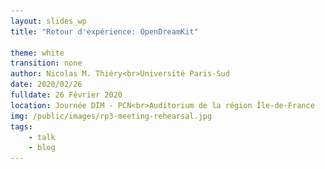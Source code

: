 ```yaml
---
layout: slides_wp
title: "Retour d'expérience: OpenDreamKit"

theme: white
transition: none
author: Nicolas M. Thiéry<br>Université Paris-Sud
date: 2020/02/26
fulldate: 26 Février 2020
location: Journée DIM - PCN<br>Auditorium de la région Île-de-France
img: /public/images/rp3-meeting-rehearsal.jpg
tags:
    - talk
    - blog
---
```


<section data-markdown data-separator="^---\n" data-separator-vertical="^----\n">
<script type="text/template">

## Plan

1.  OpenDreamKit?

1.  Montage et gestion ouverte

1.  Lancer, ou ne pas lancer, un projet Européen?

1.  Mieux soutenir les chercheurs

Note:

This is a talk I delivered at a meeting organized by platform Wiskunde
Netherlands, NWO, and Yellow Research to encourage Dutch
mathematicians to apply for EU funding.

---

## OpenDreamKit (2015-2019) #676541

<center>
  Open Digital Research Environment Toolkit<br>
  for the Advancement of Mathematics<br>
  [OpenDreamKit.org](OpenDreamKit.org)
</center>

**Objectif**: soutenir l'écosystème des logiciels libres pour les **maths pure et applications**
- Ingénierie logicielle: portabilité, interoperabilité, distribution, HPC, ...
- Environnements interactifs basés sur Jupyter
- Animation de la communauté

**Consortium**: [15 sites, 50 participants](http://opendreamkit.org/partners), ... together with the international community!

**Programme**: [Horizon 2020](https://ec.europa.eu/programmes/horizon2020/), [European Research Infrastructures](https://ec.europa.eu/programmes/horizon2020/en/h2020-section/european-research-infrastructures-including-e-infrastructures)

**Appel à projet**: Environnements Virtuels de Recherche

**Budget**: 7.6 M€

---
## Le montage du projet

<center><img src="/public/images/haut2.jpg" alt="just a nice picture" width="60%"/></center>

Note:

- Depuis 25 ans, je suis engagé dans le développement de logiciels de
  calcul pour les maths -- parce que j'en ai besoin -- et dans la
  promotion de la mutualisation, du partage, du logiciel libre. Bref,
  de la science ouverte.

  Aussi longtemps que j'ai pu mon cœur de stratégie c'était comment
  fonctionner sans financement spécifique. Pour préserver mon temps
  pour le développement et l'animation de communauté. Parce que je
  pense que ce n'est pas un bon système de financement de la
  recherche. Et pour préserver ma liberté.

  Chercher des sous, c'est risquer de vendre son âme.

----

## L’étincelle initiale

{% include vspace.html length="15%" %}

**Une question de Bruce Westbury at [FPSAC 2013](http://fpsac.org) in Paris:**
<center>
    *Given unlimited funding, what would you do with it for Sage?*
</center>

----

## Le montage du projet: approche

### Suivre mes rêves

- Logiciel libre, données ouvertes, publications ouvertes, **projet ouvert**

- Construction du bas vers le haut:
    - Analyser les besoins de la communauté:<br>
      quelles tâches requièrent un gros investissement?
    - Chercher un appel à projet adéquat
    - Trouver une histoire sincère qui les lie tous<br>
      «a smart and creative interpretation of the call»

----

### Mobiliser la communauté et favoriser l'intelligence collective

{% include vspace.html %}

#### Projet ouvert

- Invitation large à la participation à la définition du projet
- Écriture publique du projet

{% include vspace.html %}

#### Développer une **vision partagée** du project

- Qui sommes nous?
- Quels sont nos objectifs?
- De quoi partons nous?
- Quelle est notre stratégie?
- Comment notre projet se positionne dans le paysage?
- Pour quoi sommes nous l'équipe rêvée pour la tâche?

----

### Impliquer les participants

#### Encourager

- à définir ensemble la  vision du project
- à agir selon leurs convictions: c'est eux les experts!

{% include vspace.html %}

#### Faciliter

- À quel stade en est la rédaction du projet?
- Que reste-t'il à faire?
- Comment peuvent-ils aider?

{% include vspace.html %}

#### Bienveillance, exigence et joie

#### Sourire, courir devant, espérer ... et remercier

{% include vspace.html %}

<center>[Quand cela fonctionne](https://www.youtube.com/watch?v=kM9zcfRtOqo)</center>

----

### Les outils collaboratifs

#### Échelle:

- 100 pages
- 20 coauteurs
- 3000 e-mails; 400 dans les deux derniers jours

Ne même pas penser à Word, Dropbox, ...

----

### Collaborative tools: some recommendations

#### Proposal writing

- Version control and forge: e.g. [GitHub](github.com) or [GitLab](gitlab.com)
- Automate whatever you can: tables, graphics, computation of the budget, ...
- Source files in text: for example LateX + [proposal](http://www.ctan.org/tex-archive/macros/latex/contrib/proposal) style file

{% include vspace.html %}

#### Communication

- General discussions and progress tracking: mailing list, e.g. on sympa
- Discussions on specific topics: e.g. GitHub issues
- Videoconferences: [appear.in](appear.in) / [hubl.in](hubl.in) / [framatalk.org](framatalk.org)
- Chat: gitter / slack / ...
- Live text editing and note taking: e.g. [hackmd.io](hackmd.io)

{% include vspace.html %}

<center>Train, train, train your team; learn, learn, learn</center>

----

### Obtenir de l'aide

Écoutez attentivement tous les conseils ...

Et faites à votre sauce! C'est **votre** projet.

#### Déléguer à une compagnie externe?

- Coût? Liberté? Contrôle?
- Pour nous: de bons outils collaboratifs ont fait l'affaire

{% include vspace.html %}
{% include vspace.html %}

#### Quelques bon conseillers!

- Votre service Europe
- Des collègues ayant de l'expérience

{% include vspace.html %}
{% include vspace.html %}

#### Un administrateur (par ex. à temps partiel)

---
## Montage et gestion ouverte du projet: une clé du succès

- Éthique
- Qualité
- Fraîcheur et sincérité
- Esprit d'équipe et confiance réciproque
- Soutien de la communauté

---

## Lancer ou ne pas lancer un projet européen?

### Coût

#### Préparation

- Trois mois à temps plein pour le coordinateur
- Quelques mois réparti entre les autres participants
- 3000 € (déplacements + une rencontre)

#### Lancement

- Deux mois à temps plein pour le coordinateur
- 1000 € (site web, déplacements, ...)

#### Coordination

- Un bon quart de mon temps: administration et coordination
- Plus l'implication dans le projet lui-même: ingénierie, recherche, animation
- 15k mails, Coauteur de 21 rapports, éditeur de 40 rapports.

----

### Bénéfices

{% include vspace.html %}

- Des moyens pour ce qui vous tient à cœur: financement et personnel

{% include vspace.html %}

- Opportunité d'étendre ses compétences, son réseau, sa vision

{% include vspace.html %}

- Une expérience humaine exceptionnelle

{% include vspace.html length="10%" %}

- Incidemment: pas trop mauvais pour votre carrière

  Mais: on vous demandera de prendre plus de responsabilités

----
## Lancer ou ne pas lancer un projet Européen?

- Quels sont les besoins de votre communauté?
- Est-ce que des financements peuvent vraiment y faire quelque chose?

{% include vspace.html %}

- Avez-vous un support administratif solide?
- Avez-vous le temps? L'énergie?
- Avez-vous de l'expérience pour animer une équipe?

{% include vspace.html %}

- Avez-vous un rêve?<br>Qui vous tient suffisamment à cœur pour y
  consacrer quelques années de votre vie? de votre recherche?
- Êtes vous prêt pour une aventure?

---

## Bonne chance!

### Et si vous êtes heureux lauréat, n'oubliez pas:

- Vous avez eu beaucoup de chance

- **Les citoyens** vous confient des moyens **pour votre communauté**

- Vous n'en êtes pas propriétaire; simplement responsable du meilleur usage

<center><img src="{{ site.baseurl }}/public/logos/odk-elected-logo.svg" width="10%" alt="OpenDreamKit"/></center>

---
## Mieux soutenir les chercheurs?

### Les limitations des financements par projet européens

- Tension entre financement par projet et carrières des personnels

- Surcoût financier et humain de la gestion de projet

- Granularité: on a pas tous les jours besoin de viser la lune

- Aléatoire (des appels à projets, des réussites)

{% include vspace.html %}

### Vraie solution: des financements récurrents!

---

## Mesures de mitigation

~~Soutien aux carrières~~ Faire gagner du temps aux chercheurs!!!

### Cellules Europe solides

- Conseil et aide au montage et à la gestion
- Mise à disposition d'ingénieurs projets contre finance
- Soutien financier léger au montage (bonus)

{% include vspace.html %}

- À disposition de tous les chercheurs (sur site!)
- Interlocuteur unique / privilégié
- Personnel stable
- Vrais systèmes d'information (gestion financière, mission, ...)

{% include vspace.html %}

### Outils collaboratifs institutionnels (type Renater, ...), Mentors

---

### Accompagnement au lobbying?

- Financement de la maintenance des logiciels scientifiques libres<br>
  (the road and bridges of modern science)

- Projets atypiques / hors poids lourds
- Écosystème Jupyter pour le calcul interactif et la science ouverte
- Écosystème des logiciels de maths

----

## More reading

- [On OpenDreamKit's open and collaborative proposal writing](http://opendreamkit.org/2015/01/31/open-proposal-writing/)

- The [developer's perspective](/about-developers) on OpenDreamKit

- [About OpenDreamKit](/about)
</script>
</section>

